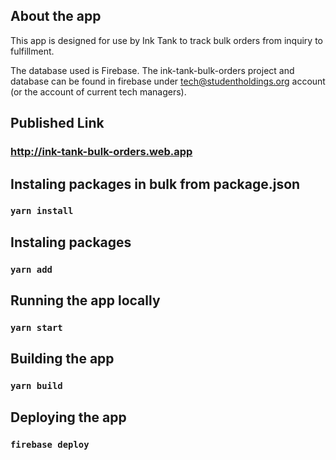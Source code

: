 ## About the app
This app is designed for use by Ink Tank to track bulk orders from inquiry to fulfillment.  

The database used is Firebase. The ink-tank-bulk-orders project and database can be found in firebase under tech@studentholdings.org account (or the account of current tech managers). 

## Published Link
### http://ink-tank-bulk-orders.web.app

## Instaling packages in bulk from package.json

### `yarn install`

## Instaling packages

### `yarn add`

## Running the app locally

### `yarn start`

## Building the app

### `yarn build`

## Deploying the app

### `firebase deploy`
